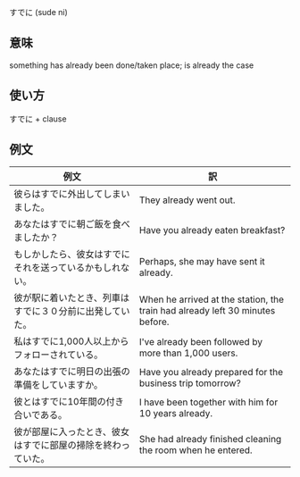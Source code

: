 すでに (sude ni)

## 意味

something has already been done/taken place; is already the case

## 使い方

すでに	+   clause

## 例文

|例文|訳|
| --- | --- |
|彼らはすでに外出してしまいました。|They already went out.|
|あなたはすでに朝ご飯を食べましたか？|Have you already eaten breakfast?|
|もしかしたら、彼女はすでにそれを送っているかもしれない。|Perhaps, she may have sent it already.|
|彼が駅に着いたとき、列車はすでに３０分前に出発していた。|When he arrived at the station, the train had already left 30 minutes before.|
|私はすでに1,000人以上からフォローされている。|I've already been followed by more than 1,000 users.|
|あなたはすでに明日の出張の準備をしていますか。|Have you already prepared for the business trip tomorrow?|
|彼とはすでに10年間の付き合いである。|I have been together with him for 10 years already.|
|彼が部屋に入ったとき、彼女はすでに部屋の掃除を終わっていた。|She had already finished cleaning the room when he entered.|